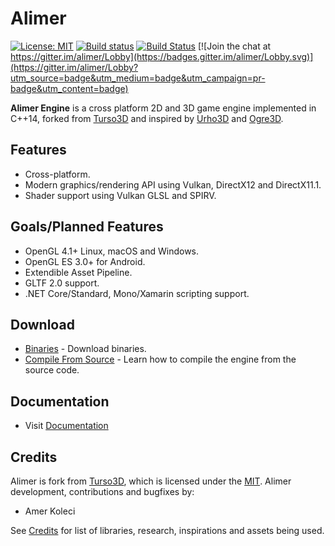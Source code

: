 # Alimer

[![License: MIT](https://img.shields.io/badge/License-MIT-yellow.svg)](https://github.com/amerkoleci/alimer/blob/master/LICENSE)
[![Build status](https://ci.appveyor.com/api/projects/status/uto2wruji8bo6bcl?svg=true)](https://ci.appveyor.com/project/amerkoleci/alimer)
[![Build Status](https://dev.azure.com/amerkoleci/alimer/_apis/build/status/amerkoleci.alimer?branchName=master)](https://dev.azure.com/amerkoleci/alimer/_build/latest?definitionId=6?branchName=master)
[![Join the chat at https://gitter.im/alimer/Lobby](https://badges.gitter.im/alimer/Lobby.svg)](https://gitter.im/alimer/Lobby?utm_source=badge&utm_medium=badge&utm_campaign=pr-badge&utm_content=badge)

**Alimer Engine** is a cross platform 2D and 3D game engine implemented in C++14,  forked from [Turso3D](https://github.com/cadaver/turso3d) and inspired by [Urho3D](https://github.com/urho3d/Urho3D) and [Ogre3D](http://www.ogre3d.org).

## Features

- Cross-platform.
- Modern graphics/rendering API using Vulkan, DirectX12 and DirectX11.1.
- Shader support using Vulkan GLSL and SPIRV.

## Goals/Planned Features

- OpenGL 4.1+ Linux, macOS and Windows.
- OpenGL ES 3.0+ for Android.
- Extendible Asset Pipeline.
- GLTF 2.0 support.
- .NET Core/Standard, Mono/Xamarin scripting support.

## Download

- [Binaries](https://github.com/amerkoleci/alimer/releases) - Download binaries.
- [Compile From Source](https://github.com/amerkoleci/alimer/blob/master/docs/compiling.md) - Learn how to compile the engine from the source code.

## Documentation

- Visit [Documentation](https://amerkoleci.github.io/alimer-docs/)

## Credits

Alimer is fork from [Turso3D](https://github.com/cadaver/turso3d), which is licensed under the [MIT](https://github.com/cadaver/turso3d/blob/master/License.txt).
Alimer development, contributions and bugfixes by:

- Amer Koleci

See [Credits](https://github.com/amerkoleci/alimer/blob/master/CREDITS.md) for list of libraries, research, inspirations and assets being used.
